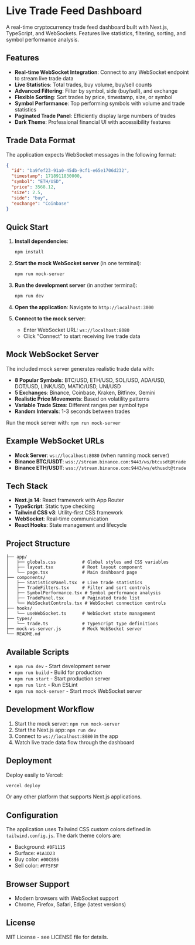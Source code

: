 # Live Trade Feed Dashboard

A real-time cryptocurrency trade feed dashboard built with Next.js, TypeScript, and WebSockets. Features live statistics, filtering, sorting, and symbol performance analysis.

## Features

- **Real-time WebSocket Integration**: Connect to any WebSocket endpoint to stream live trade data
- **Live Statistics**: Total trades, buy volume, buy/sell counts
- **Advanced Filtering**: Filter by symbol, side (buy/sell), and exchange
- **Flexible Sorting**: Sort trades by price, timestamp, size, or symbol
- **Symbol Performance**: Top performing symbols with volume and trade statistics
- **Paginated Trade Panel**: Efficiently display large numbers of trades
- **Dark Theme**: Professional financial UI with accessibility features

## Trade Data Format

The application expects WebSocket messages in the following format:

```json
{
  "id": "ba9fef23-91a0-45db-9cf1-e65e1706d232",
  "timestamp": 1718911830000,
  "symbol": "ETH/USD",
  "price": 3568.12,
  "size": 2.5,
  "side": "buy",
  "exchange": "Coinbase"
}
```

## Quick Start

1. **Install dependencies**:
   ```bash
   npm install
   ```

2. **Start the mock WebSocket server** (in one terminal):
   ```bash
   npm run mock-server
   ```

3. **Run the development server** (in another terminal):
   ```bash
   npm run dev
   ```

4. **Open the application**:
   Navigate to `http://localhost:3000`

5. **Connect to the mock server**:
   - Enter WebSocket URL: `ws://localhost:8080`
   - Click "Connect" to start receiving live trade data

## Mock WebSocket Server

The included mock server generates realistic trade data with:

- **8 Popular Symbols**: BTC/USD, ETH/USD, SOL/USD, ADA/USD, DOT/USD, LINK/USD, MATIC/USD, UNI/USD
- **5 Exchanges**: Binance, Coinbase, Kraken, Bitfinex, Gemini
- **Realistic Price Movements**: Based on volatility patterns
- **Variable Trade Sizes**: Different ranges per symbol type
- **Random Intervals**: 1-3 seconds between trades

Run the mock server with: `npm run mock-server`

## Example WebSocket URLs

- **Mock Server**: `ws://localhost:8080` (when running mock server)
- **Binance BTC/USDT**: `wss://stream.binance.com:9443/ws/btcusdt@trade`
- **Binance ETH/USDT**: `wss://stream.binance.com:9443/ws/ethusdt@trade`

## Tech Stack

- **Next.js 14**: React framework with App Router
- **TypeScript**: Static type checking
- **Tailwind CSS v3**: Utility-first CSS framework
- **WebSocket**: Real-time communication
- **React Hooks**: State management and lifecycle

## Project Structure

```
├── app/
│   ├── globals.css          # Global styles and CSS variables
│   ├── layout.tsx           # Root layout component
│   └── page.tsx             # Main dashboard page
├── components/
│   ├── StatisticsPanel.tsx  # Live trade statistics
│   ├── TradeFilters.tsx     # Filter and sort controls
│   ├── SymbolPerformance.tsx # Symbol performance analysis
│   ├── TradePanel.tsx       # Paginated trade list
│   └── WebSocketControls.tsx # WebSocket connection controls
├── hooks/
│   └── useWebSocket.ts      # WebSocket state management
├── types/
│   └── trade.ts             # TypeScript type definitions
├── mock-ws-server.js        # Mock WebSocket server
└── README.md
```

## Available Scripts

- `npm run dev` - Start development server
- `npm run build` - Build for production
- `npm run start` - Start production server
- `npm run lint` - Run ESLint
- `npm run mock-server` - Start mock WebSocket server

## Development Workflow

1. Start the mock server: `npm run mock-server`
2. Start the Next.js app: `npm run dev`
3. Connect to `ws://localhost:8080` in the app
4. Watch live trade data flow through the dashboard

## Deployment

Deploy easily to Vercel:

```bash
vercel deploy
```

Or any other platform that supports Next.js applications.

## Configuration

The application uses Tailwind CSS custom colors defined in `tailwind.config.js`. The dark theme colors are:

- Background: `#0F1115`
- Surface: `#1A1D23`
- Buy color: `#00C896`
- Sell color: `#FF5F5F`

## Browser Support

- Modern browsers with WebSocket support
- Chrome, Firefox, Safari, Edge (latest versions)

## License

MIT License - see LICENSE file for details.